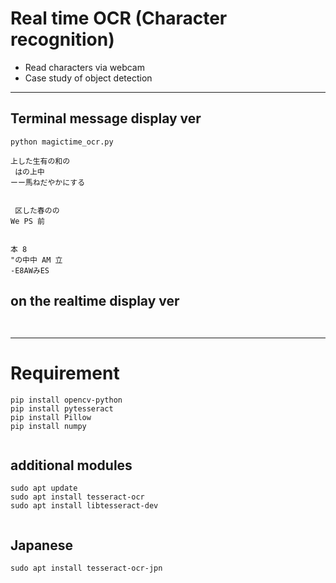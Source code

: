 # Real time OCR (Character recognition)

- Read characters via webcam
- Case study of object detection

-------------------------------------
## Terminal message display ver

```
python magictime_ocr.py 

```
```
上した生有の和の
 はの上中
ーー馬ねだやかにする


 区した春のの
We PS 前 
 

本 8
"の中中 AM 立
-E8AWみES
```
## on the realtime display ver

```


```



-------------------------------

# Requirement
```
pip install opencv-python
pip install pytesseract
pip install Pillow
pip install numpy


```
## additional modules

```
sudo apt update
sudo apt install tesseract-ocr
sudo apt install libtesseract-dev


```

## Japanese 

```
sudo apt install tesseract-ocr-jpn

```

